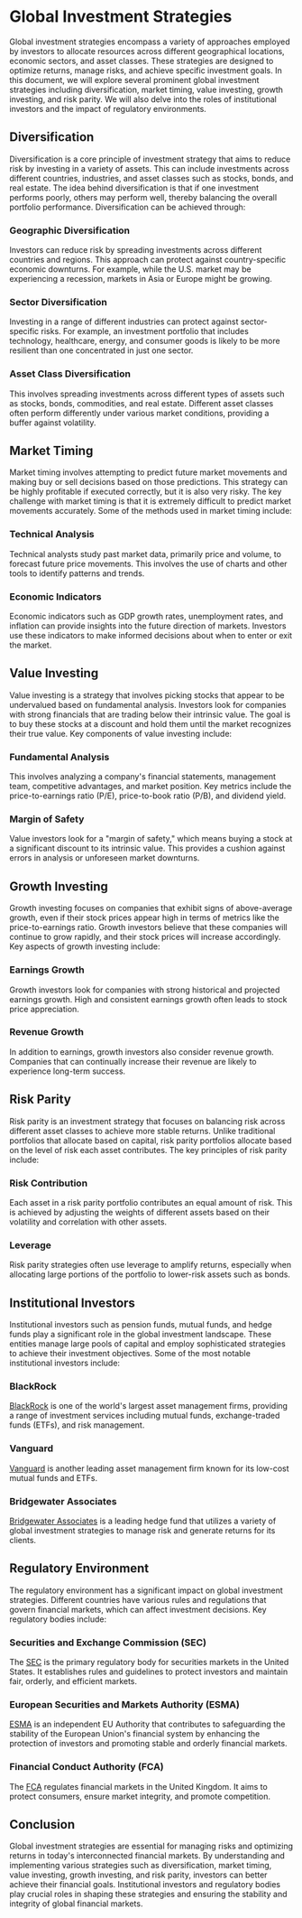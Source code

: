 # Global Investment Strategies

Global investment strategies encompass a variety of approaches employed by investors to allocate resources across different geographical locations, economic sectors, and asset classes. These strategies are designed to optimize returns, manage risks, and achieve specific investment goals. In this document, we will explore several prominent global investment strategies including diversification, market timing, value investing, growth investing, and risk parity. We will also delve into the roles of institutional investors and the impact of regulatory environments.

## Diversification

Diversification is a core principle of investment strategy that aims to reduce risk by investing in a variety of assets. This can include investments across different countries, industries, and asset classes such as stocks, bonds, and real estate. The idea behind diversification is that if one investment performs poorly, others may perform well, thereby balancing the overall portfolio performance. Diversification can be achieved through:

### Geographic Diversification

Investors can reduce risk by spreading investments across different countries and regions. This approach can protect against country-specific economic downturns. For example, while the U.S. market may be experiencing a recession, markets in Asia or Europe might be growing. 

### Sector Diversification

Investing in a range of different industries can protect against sector-specific risks. For example, an investment portfolio that includes technology, healthcare, energy, and consumer goods is likely to be more resilient than one concentrated in just one sector.

### Asset Class Diversification

This involves spreading investments across different types of assets such as stocks, bonds, commodities, and real estate. Different asset classes often perform differently under various market conditions, providing a buffer against volatility.

## Market Timing

Market timing involves attempting to predict future market movements and making buy or sell decisions based on those predictions. This strategy can be highly profitable if executed correctly, but it is also very risky. The key challenge with market timing is that it is extremely difficult to predict market movements accurately. Some of the methods used in market timing include:

### Technical Analysis

Technical analysts study past market data, primarily price and volume, to forecast future price movements. This involves the use of charts and other tools to identify patterns and trends.

### Economic Indicators

Economic indicators such as GDP growth rates, unemployment rates, and inflation can provide insights into the future direction of markets. Investors use these indicators to make informed decisions about when to enter or exit the market.

## Value Investing

Value investing is a strategy that involves picking stocks that appear to be undervalued based on fundamental analysis. Investors look for companies with strong financials that are trading below their intrinsic value. The goal is to buy these stocks at a discount and hold them until the market recognizes their true value. Key components of value investing include:

### Fundamental Analysis

This involves analyzing a company's financial statements, management team, competitive advantages, and market position. Key metrics include the price-to-earnings ratio (P/E), price-to-book ratio (P/B), and dividend yield.

### Margin of Safety

Value investors look for a "margin of safety," which means buying a stock at a significant discount to its intrinsic value. This provides a cushion against errors in analysis or unforeseen market downturns.

## Growth Investing

Growth investing focuses on companies that exhibit signs of above-average growth, even if their stock prices appear high in terms of metrics like the price-to-earnings ratio. Growth investors believe that these companies will continue to grow rapidly, and their stock prices will increase accordingly. Key aspects of growth investing include:

### Earnings Growth

Growth investors look for companies with strong historical and projected earnings growth. High and consistent earnings growth often leads to stock price appreciation.

### Revenue Growth

In addition to earnings, growth investors also consider revenue growth. Companies that can continually increase their revenue are likely to experience long-term success.

## Risk Parity

Risk parity is an investment strategy that focuses on balancing risk across different asset classes to achieve more stable returns. Unlike traditional portfolios that allocate based on capital, risk parity portfolios allocate based on the level of risk each asset contributes. The key principles of risk parity include:

### Risk Contribution

Each asset in a risk parity portfolio contributes an equal amount of risk. This is achieved by adjusting the weights of different assets based on their volatility and correlation with other assets.

### Leverage

Risk parity strategies often use leverage to amplify returns, especially when allocating large portions of the portfolio to lower-risk assets such as bonds.

## Institutional Investors

Institutional investors such as pension funds, mutual funds, and hedge funds play a significant role in the global investment landscape. These entities manage large pools of capital and employ sophisticated strategies to achieve their investment objectives. Some of the most notable institutional investors include:

### BlackRock

[BlackRock](https://www.blackrock.com) is one of the world's largest asset management firms, providing a range of investment services including mutual funds, exchange-traded funds (ETFs), and risk management.

### Vanguard

[Vanguard](https://www.vanguard.com) is another leading asset management firm known for its low-cost mutual funds and ETFs.

### Bridgewater Associates

[Bridgewater Associates](https://www.bridgewater.com) is a leading hedge fund that utilizes a variety of global investment strategies to manage risk and generate returns for its clients.

## Regulatory Environment

The regulatory environment has a significant impact on global investment strategies. Different countries have various rules and regulations that govern financial markets, which can affect investment decisions. Key regulatory bodies include:

### Securities and Exchange Commission (SEC)

The [SEC](https://www.sec.gov) is the primary regulatory body for securities markets in the United States. It establishes rules and guidelines to protect investors and maintain fair, orderly, and efficient markets.

### European Securities and Markets Authority (ESMA)

[ESMA](https://www.esma.europa.eu) is an independent EU Authority that contributes to safeguarding the stability of the European Union's financial system by enhancing the protection of investors and promoting stable and orderly financial markets.

### Financial Conduct Authority (FCA)

The [FCA](https://www.fca.org.uk) regulates financial markets in the United Kingdom. It aims to protect consumers, ensure market integrity, and promote competition.

## Conclusion

Global investment strategies are essential for managing risks and optimizing returns in today's interconnected financial markets. By understanding and implementing various strategies such as diversification, market timing, value investing, growth investing, and risk parity, investors can better achieve their financial goals. Institutional investors and regulatory bodies play crucial roles in shaping these strategies and ensuring the stability and integrity of global financial markets.
